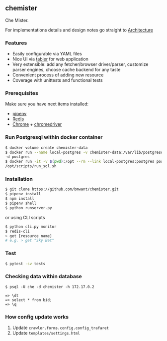 ## chemister

Che Mister.

For implementations details and design notes go straight to 
[Architecture](resources/ARCHITECTURE.md)

### Features
* Easily configurable via YAML files
* Nice UI via [tabler](https://github.com/tabler/tabler) for web application
* Very extensible: add any fetcher/browser driver/parser, customize
parser engines, choose cache backend for any taste
* Convenient process of adding new resource
* Coverage with unittests and functional tests

### Prerequisites
Make sure you have next items installed:
* [pipenv](https://docs.pipenv.org/)
* [Redis](https://redis.io/)
* [Chrome](https://www.google.com/chrome/) + 
[chromedriver](https://chromedriver.storage.googleapis.com/index.html)

### Run Postgresql within docker container

```bash
$ docker volume create chemister-data
$ docker run --name local-postgres -v chemister-data:/var/lib/postgresql/data \
-d postgres
$ docker run -it -v $(pwd):/opt --rm --link local-postgres:postgres postgres \
/opt/scripts/run_sql.sh
```

### Installation
```bash
$ git clone https://github.com/bmwant/chemister.git
$ pipenv install
$ npm install
$ pipenv shell
$ python runserver.py
```
or using CLI scripts
```bash
$ python cli.py monitor
$ redis-cli
> get [resource name]
# e.g. > get "Sky Bet"
```

### Test
```bash
$ pytest -sv tests
```

### Checking data within database
```
$ psql -U che -d chemister -h 172.17.0.2

=> \dt
=> select * from bid;
=> \q
```

### How config update works
1. Update `crawler.forms.config.config_trafaret`
2. Update `templates/settings.html`

